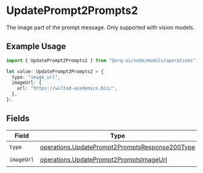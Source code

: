 # UpdatePrompt2Prompts2

The image part of the prompt message. Only supported with vision models.

## Example Usage

```typescript
import { UpdatePrompt2Prompts2 } from "@orq-ai/node/models/operations";

let value: UpdatePrompt2Prompts2 = {
  type: "image_url",
  imageUrl: {
    url: "https://wilted-academics.biz/",
  },
};
```

## Fields

| Field                                                                                                            | Type                                                                                                             | Required                                                                                                         | Description                                                                                                      |
| ---------------------------------------------------------------------------------------------------------------- | ---------------------------------------------------------------------------------------------------------------- | ---------------------------------------------------------------------------------------------------------------- | ---------------------------------------------------------------------------------------------------------------- |
| `type`                                                                                                           | [operations.UpdatePrompt2PromptsResponse200Type](../../models/operations/updateprompt2promptsresponse200type.md) | :heavy_check_mark:                                                                                               | N/A                                                                                                              |
| `imageUrl`                                                                                                       | [operations.UpdatePrompt2PromptsImageUrl](../../models/operations/updateprompt2promptsimageurl.md)               | :heavy_check_mark:                                                                                               | N/A                                                                                                              |